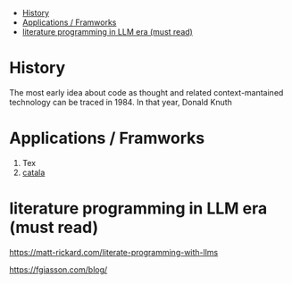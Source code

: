 - [History](#history)
- [Applications / Framworks](#applications--framworks)
- [literature programming in LLM era (must read)](#literature-programming-in-llm-era-must-read)

# History

The most early idea about code as thought and related context-mantained technology can be traced in 1984. In that year, Donald Knuth 


# Applications / Framworks

1. Tex
2. [catala](https://github.com/CatalaLang/catala?tab=readme-ov-file)

# literature programming in LLM era (must read)

https://matt-rickard.com/literate-programming-with-llms

https://fgiasson.com/blog/